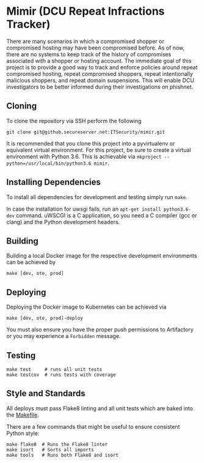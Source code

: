 # Mimir (DCU Repeat Infractions Tracker)
There are many scenarios in which a compromised shopper or compromised hosting may have been compromised before. As of now, there are no systems to keep track of the history of compromises associated with a shopper or hosting account.
The immediate goal of this project is to provide a good way to track and enforce policies around repeat compromised hosting, repeat compromised shoppers, repeat intentionally malicious shoppers, and repeat domain suspensions. This will enable DCU investigators to be better informed during their investigations on phishnet.

## Cloning
To clone the repository via SSH perform the following
```
git clone git@github.secureserver.net:ITSecurity/mimir.git
```

It is recommended that you clone this project into a pyvirtualenv or equivalent virtual environment. For this project, be sure to create a virtual environment with Python 3.6.
This is achievable via `mkproject --python=/usr/local/bin/python3.6 mimir`.

## Installing Dependencies
To install all dependencies for development and testing simply run `make`.

In case the installation for uwsgi fails, run an `apt-get install python3.6-dev` command. uWSCGI is a C application, so you need a C compiler (gcc or clang) and the Python development headers.

## Building
Building a local Docker image for the respective development environments can be achieved by
```
make [dev, ote, prod]
```

## Deploying
Deploying the Docker image to Kubernetes can be achieved via
```
make [dev, ote, prod]-deploy
```
You must also ensure you have the proper push permissions to Artifactory or you may experience a `Forbidden` message.

## Testing
```
make test     # runs all unit tests
make testcov  # runs tests with coverage
```

## Style and Standards
All deploys must pass Flake8 linting and all unit tests which are baked into the [Makefile](Makfile).

There are a few commands that might be useful to ensure consistent Python style:

```
make flake8  # Runs the Flake8 linter
make isort   # Sorts all imports
make tools   # Runs both Flake8 and isort
```
